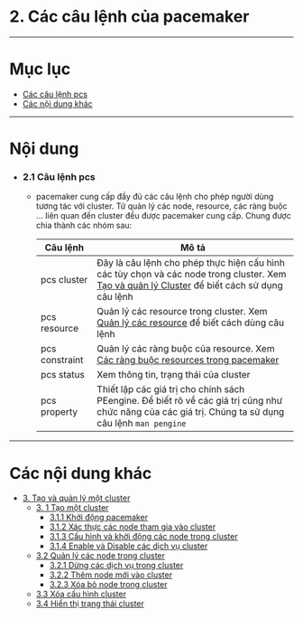 # 2. Các câu lệnh của pacemaker


____


# Mục lục

- [Các câu lệnh pcs](#cmd-pcs)
- [Các nội dung khác](#contents-other)
____


# Nội dung


- ### <a name="cmd-pcs">2.1 Câu lệnh pcs</a>

	- pacemaker cung cấp đầy đủ các câu lệnh cho phép người dùng tương tác với cluster. Tử quản lý các node, resource, các ràng buộc ... liên quan đến cluster đều được pacemaker cung cấp. Chung được chia thành các nhóm sau:

		| Câu lệnh | Mô tả |
		| ------------- | ------------- |
		| pcs cluster | Đây là câu lệnh cho phép thực hiện cấu hình các tùy chọn và các node trong cluster. Xem [Tạo và quản lý Cluster](create-cluster.md) để biết cách sử dụng câu lệnh |
		| pcs resource | Quản lý các resource trong cluster. Xem [Quản lý các resource](resource.md) để biết cách dùng câu lệnh|
		| pcs constraint | Quản lý các ràng buộc của resource. Xem [Các ràng buộc resources trong pacemaker](constraint.md)|
		| pcs status | Xem thông tin, trạng thái của cluster |
		| pcs property | Thiết lập các giá trị cho chính sách PEengine. Để biết rõ về các giá trị cũng như chức năng của các giá trị. Chúng ta sử dụng câu lệnh `man pengine` |
____


# <a name="contents-other">Các nội dung khác</a>

- [3. Tạo và quản lý một cluster](create-cluster.md)
	- [3. 1  Tạo một cluster](create-cluster.md#create)
		- [3.1.1 Khởi động pacemaker](create-cluster.md#start)
		- [3.1.2 Xác thực các node tham gia vào cluster](create-cluster.md#authen)
		- [3.1.3 Cấu hình và khởi động các node trong cluster](create-cluster.md#cluster-nodes)
		- [3.1.4 Enable và Disable các dịch vụ cluster](create-cluster.md#ed-services)
	- [3.2 Quản lý các node trong cluster](create-cluster.md#man-node)
		- [3.2.1 Dừng các dịch vụ trong cluster](create-cluster.md#stop-node)
		- [3.2.2 Thêm node mới vào cluster](create-cluster.md#add-node)
		- [3.2.3 Xóa bỏ node trong cluster](create-cluster.md#rem-node)
	- [3.3 Xóa cấu hình cluster](create-cluster.md#rem-config)
	- [3.4 Hiển thị trạng thái cluster](create-cluster.md#disp-stat)